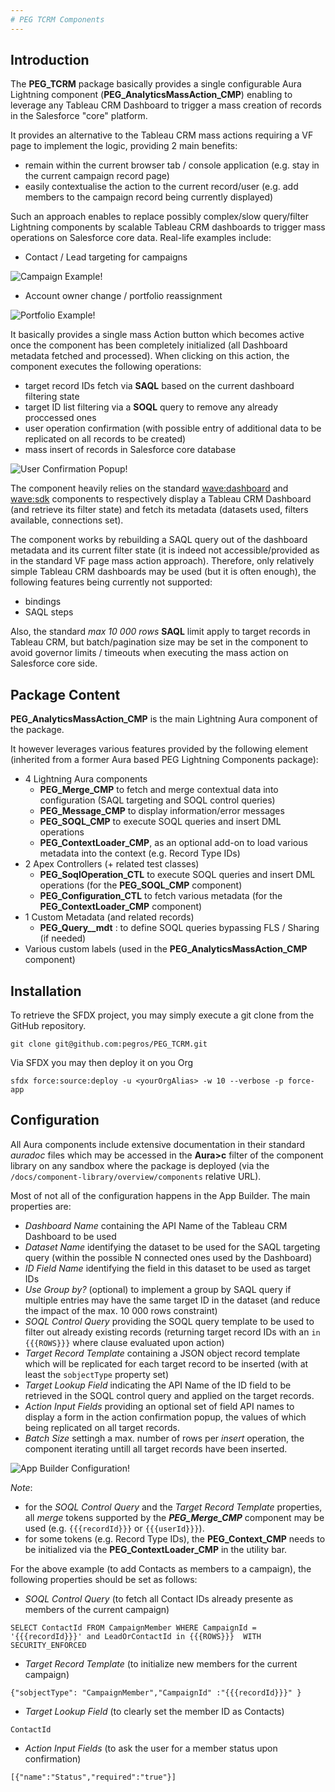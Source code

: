 ```yaml
---
# PEG TCRM Components
---
```


## Introduction

The **PEG_TCRM** package basically provides a single configurable Aura Lightning component (**PEG_AnalyticsMassAction_CMP**) enabling to leverage any Tableau CRM Dashboard to trigger
a mass creation of records in the Salesforce "core" platform. 

It provides an alternative to the Tableau CRM mass actions requiring a VF page to implement
the logic, providing 2 main benefits:
* remain within the current browser tab / console application (e.g. stay in the current
campaign record page)
* easily contextualise the action to the current record/user (e.g. add members to the campaign
record being currently displayed)

Such an approach enables to replace possibly complex/slow query/filter Lightning components
by scalable Tableau CRM dashboards to trigger mass operations on Salesforce core data.
Real-life examples include:
* Contact / Lead targeting for campaigns

![Campaign Example!](/media/massActionExampleCampaign.png)

* Account owner change / portfolio reassignment

![Portfolio Example!](/media/massActionExamplePortfolio.png)

It basically provides a single mass Action button which becomes active once the component has been completely initialized (all Dashboard metadata fetched and processed).
When clicking on this action, the component executes the following operations:
* target record IDs fetch via **SAQL** based on the current dashboard filtering state 
* target ID list filtering via a **SOQL** query to remove any already proccessed ones
* user operation confirmation (with possible entry of additional data to be replicated
on all records to be created)
* mass insert of records in Salesforce core database

![User Confirmation Popup!](/media/massActionExamplePopup.png)


The component heavily relies on the standard [wave:dashboard](https://developer.salesforce.com/docs/component-library/bundle/wave:waveDashboard/documentation) and [wave:sdk](https://developer.salesforce.com/docs/component-library/bundle/wave:sdk/example) components to respectively
display a Tableau CRM Dashboard (and retrieve its filter state) and fetch its metadata (datasets used, filters available, connections set).

The component works by rebuilding a SAQL query out of the dashboard metadata and its current filter
state (it is indeed not accessible/provided as in the standard VF page mass action approach).
Therefore, only relatively simple Tableau CRM dashboards may be used (but it is often enough),
the following features being currently not supported:
* bindings
* SAQL steps

Also, the standard _max 10 000 rows_ **SAQL** limit apply to target records in Tableau CRM,
but batch/pagination size may be set in the component to avoid governor limits / timeouts
when executing the mass action on Salesforce core side.


## Package Content

**PEG_AnalyticsMassAction_CMP** is the main Lightning Aura component of the package.

It however leverages various features provided by the following element (inherited from a former
Aura based PEG Lightning Components package):
* 4 Lightning Aura components
    * **PEG_Merge_CMP** to fetch and merge contextual data into configuration
    (SAQL targeting and SOQL control queries)
    * **PEG_Message_CMP** to display information/error messages
    * **PEG_SOQL_CMP** to execute SOQL queries and insert DML operations
    * **PEG_ContextLoader_CMP**, as an optional add-on to load various metadata
    into the context (e.g. Record Type IDs)
* 2 Apex Controllers (+ related test classes)
    * **PEG_SoqlOperation_CTL** to execute SOQL queries and insert DML operations
    (for the **PEG_SOQL_CMP** component)
    * **PEG_Configuration_CTL** to fetch various metadata (for the **PEG_ContextLoader_CMP**
    component)
* 1 Custom Metadata (and related records)
    * **PEG_Query__mdt** : to define SOQL queries bypassing FLS / Sharing (if needed)
* Various custom labels (used in the **PEG_AnalyticsMassAction_CMP** component)


## Installation

To retrieve the SFDX project, you may simply execute a git clone from the GitHub repository.
```
git clone git@github.com:pegros/PEG_TCRM.git
```

Via SFDX you may then deploy it on you Org
```
sfdx force:source:deploy -u <yourOrgAlias> -w 10 --verbose -p force-app
```


## Configuration

All Aura components include extensive documentation in their standard _auradoc_ files which
may be accessed in the **Aura>c** filter of the component library on any sandbox where the
package is deployed (via the `/docs/component-library/overview/components` relative URL).

Most of not all of the configuration happens in the App Builder. The main properties are:
* _Dashboard Name_ containing the API Name of the Tableau CRM Dashboard to be used
* _Dataset Name_ identifying the dataset to be used for the SAQL targeting query
(within the possible N connected ones used by the Dashboard) 
* _ID Field Name_ identifying the field in this dataset to be used as target IDs
* _Use Group by?_ (optional) to implement a group by SAQL query if multiple entries may
have the same target ID in the dataset (and reduce the impact of the max. 10 000 rows constraint)
* _SOQL Control Query_ providing the SOQL query template to be used to filter out already
existing records (returning target record IDs with an `in {{{ROWS}}}` where clause evaluated
upon action) 
* _Target Record Template_ containing a JSON object record template which will be replicated
for each target record to be inserted (with at least the `sobjectType` property set)
* _Target Lookup Field_ indicating the API Name of the ID field to be retrieved in the SOQL control query
and applied on the target records.
* _Action Input Fields_ providing an optional set of field API names to display a form
in the action confirmation popup, the values of which being replicated on all target records.
* _Batch Size_ settingh a max. number of rows per _insert_ operation, the component iterating
untill all target records have been inserted. 

![App Builder Configuration!](/media/massActionConfiguration.png)

*Note*:
* for the _SOQL Control Query_ and the _Target Record Template_ properties, all _merge_ tokens
supported by the ***PEG_Merge_CMP*** component may be used (e.g. `{{{recordId}}}` or `{{{userId}}}`).
* for some tokens (e.g. Record Type IDs), the **PEG_Context_CMP** needs to be initialized via the
**PEG_ContextLoader_CMP** in the utility bar.


For the above example (to add Contacts as members to a campaign), the following properties should be set as follows:
* _SOQL Control Query_ (to fetch all Contact IDs already presente as members of the current campaign)
```
SELECT ContactId FROM CampaignMember WHERE CampaignId = '{{{recordId}}}' and LeadOrContactId in {{{ROWS}}}  WITH SECURITY_ENFORCED
```
* _Target Record Template_ (to initialize new members for the current campaign)
```
{"sobjectType": "CampaignMember","CampaignId" :"{{{recordId}}}" }
```
* _Target Lookup Field_ (to clearly set the member ID as Contacts)
```
ContactId
```
* _Action Input Fields_ (to ask the user for a member status upon confirmation)
```
[{"name":"Status","required":"true"}]
```